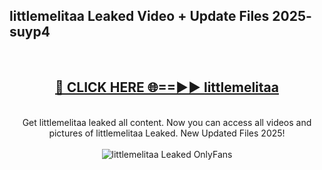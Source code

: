 <h2>littlemelitaa Leaked Video + Update Files 2025- suyp4</h2>
<br>
<div align="center">
<h2><a href="https://libra.edu.pl?littlemelitaa" rel="nofollow">🔴 CLICK HERE 🌐==►► littlemelitaa</a></h2>
<br>
Get littlemelitaa leaked all content. Now you can access all videos and pictures of littlemelitaa Leaked. New Updated Files 2025!
<br>
<br>
<a href="https://libra.edu.pl?littlemelitaa" rel="nofollow" data-target="animated-image.originalLink"><img src="https://i.ibb.co.com/WyWwxjT/player-gif2.gif" alt="littlemelitaa Leaked OnlyFans" style="max-width: 100%; display: inline-block;" data-target="animated-image.originalImage"></a>
</div>
<br>